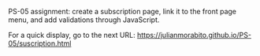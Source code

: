 PS-05 assignment: create a subscription page, link it to the front page menu, and add validations through JavaScript. 

For a quick display, go to the next URL:
https://julianmorabito.github.io/PS-05/suscription.html